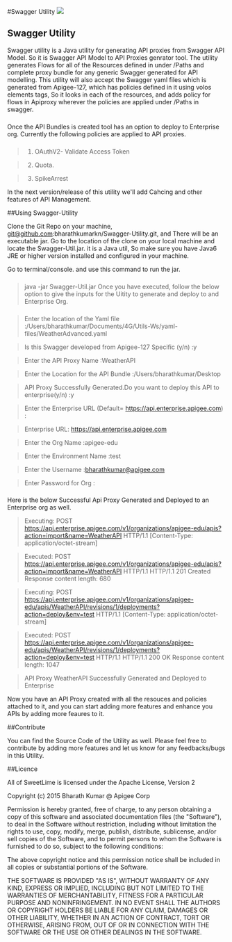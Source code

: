 #Swagger Utility
![](http://www.mikestowe.com/wp-content/uploads/2014/05/swagger.png)
## Swagger Utility
Swagger utility is a Java utility for generating API proxies from Swagger API Model. So it is Swagger API Model to API Proxies genrator tool.
The utility generates Flows for all of the Resources defined in under /Paths and complete proxy bundle for any generic Swagger generated for API modelling. 
This utility will also accept the Swagger yaml files which is generated from Apigee-127, which has policies defined in it using volos elements tags, So it looks in each of the resources, and adds policy for flows in Apiproxy wherever the policies are applied under /Paths in swagger.

###
Once the API Bundles is created tool has an option to deploy to Enterprise  org.
Currently the following policies are applied to API proxies.
###
> 1. OAuthV2- Validate Access Token

> 2. Quota.

> 3. SpikeArrest

In the next version/release of this utility we'll add Cahcing and other features of API Management.

##Using Swagger-Utility

Clone the Git Repo on your machine, git@github.com:bharathkumarkn/Swagger-Utility.git, and There will be an executable jar.
Go to the location of the clone on your local machine and locate the Swagger-Util.jar.
it is a Java util, So make sure you have Java6 JRE or higher version installed and configured in your machine.

Go to terminal/console. and use this command to run the jar.
###
> java -jar Swagger-Util.jar
Once you have executed, follow the below option to give the inputs for the Uitity to generate and deploy to and Enterprise Org.

###
> Enter the location of the Yaml file :/Users/bharathkumar/Documents/4G/Utils-Ws/yaml-files/WeatherAdvanced.yaml

> Is this Swagger developed from Apigee-127 Specific (y/n) :y

> Enter the API Proxy Name :WeatherAPI

> Enter the Location for the API Bundle :/Users/bharathkumar/Desktop

> API Proxy Successfully Generated.Do you want to deploy this API to enterprise(y/n) :y

> Enter the Enterprise URL (Default= https://api.enterprise.apigee.com) :

> Enterprise URL: https://api.enterprise.apigee.com

> Enter the Org Name :apigee-edu

> Enter the Environment Name :test

> Enter the Username :bharathkumar@apigee.com

> Enter Password for Org :

###
Here is the below Successful Api Proxy Generated and Deployed to an Enterprise org as well.

> Executing: POST https://api.enterprise.apigee.com/v1/organizations/apigee-edu/apis?action=import&name=WeatherAPI HTTP/1.1
[Content-Type: application/octet-stream]

> Executed: POST https://api.enterprise.apigee.com/v1/organizations/apigee-edu/apis?action=import&name=WeatherAPI HTTP/1.1
HTTP/1.1 201 Created
Response content length: 680

> Executing: POST https://api.enterprise.apigee.com/v1/organizations/apigee-edu/apis/WeatherAPI/revisions/1/deployments?action=deploy&env=test HTTP/1.1
[Content-Type: application/octet-stream]

> Executed: POST https://api.enterprise.apigee.com/v1/organizations/apigee-edu/apis/WeatherAPI/revisions/1/deployments?action=deploy&env=test HTTP/1.1
HTTP/1.1 200 OK
Response content length: 1047

> API Proxy WeatherAPI Successfully Generated and Deployed to Enterprise


Now you have an API Proxy created with all the resouces and policies attached to it, and you can start adding more features and enhance you APIs by adding more feaures to it.

##Contribute

You can find the Source Code of the Utility as well. Please feel free to contribute by adding more features and let us know for any feedbacks/bugs in this Utility.


##Licence

All of SweetLime is licensed under the Apache License, Version 2

Copyright (c) 2015 Bharath Kumar @ Apigee Corp 

Permission is hereby granted, free of charge, to any person obtaining a copy of this software and associated documentation files (the "Software"), to deal in the Software without restriction, including without limitation the rights to use, copy, modify, merge, publish, distribute, sublicense, and/or sell copies of the Software, and to permit persons to whom the Software is furnished to do so, subject to the following conditions:

The above copyright notice and this permission notice shall be included in all copies or substantial portions of the Software.

THE SOFTWARE IS PROVIDED "AS IS", WITHOUT WARRANTY OF ANY KIND, EXPRESS OR IMPLIED, INCLUDING BUT NOT LIMITED TO THE WARRANTIES OF MERCHANTABILITY, FITNESS FOR A PARTICULAR PURPOSE AND NONINFRINGEMENT. IN NO EVENT SHALL THE AUTHORS OR COPYRIGHT HOLDERS BE LIABLE FOR ANY CLAIM, DAMAGES OR OTHER LIABILITY, WHETHER IN AN ACTION OF CONTRACT, TORT OR OTHERWISE, ARISING FROM, OUT OF OR IN CONNECTION WITH THE SOFTWARE OR THE USE OR OTHER DEALINGS IN THE SOFTWARE.


  [1]: https://github.com/bharathkumarkn/Swagger-Utility
